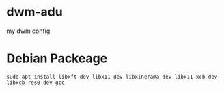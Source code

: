 # dwm-adu
my dwm config

# Debian Packeage
```
sudo apt install libxft-dev libx11-dev libxinerama-dev libx11-xcb-dev libxcb-res0-dev gcc
```
